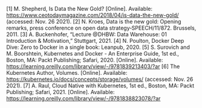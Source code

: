 [1]	M. Shepherd, Is Data the New Gold? [Online]. Available: https://www.ceotodaymagazine.com/2018/04/is-data-the-new-gold/ (accessed: Nov. 26 2021).
[2]	N. Kroes, Data is the new gold: Opening remarks, press conference on open data strategy‐SPEECH/11/872. Brussels, 2011.
[3]	A. Buckenhofer, “Lecture @DHBW: Data Warehouse: 01 Introduction & Motivation,” Stuttgart, 2021.
[4]	N. Poulton, Docker Deep Dive: Zero to Docker in a single book: Leanpub, 2020.
[5]	S. Surovich and M. Boorshtein, Kubernetes and Docker - An Enterprise Guide, 1st ed., Boston, MA: Packt Publishing; Safari, 2020. [Online]. Available: https://learning.oreilly.com/library/view/-/9781839213403/?ar
[6]	The Kubernetes Author, Volumes. [Online]. Available: https://kubernetes.io/docs/concepts/storage/volumes/ (accessed: Nov. 26 2021).
[7]	A. Raul, Cloud Native with Kubernetes, 1st ed., Boston, MA: Packt Publishing; Safari, 2021. [Online]. Available: https://learning.oreilly.com/library/view/-/9781838823078/?ar

